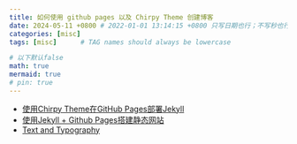 ```yaml
---
title: 如何使用 github pages 以及 Chirpy Theme 创建博客
date: 2024-05-11 +0800 # 2022-01-01 13:14:15 +0800 只写日期也行；不写秒也行；这样也行 2022-03-09T00:55:42+08:00
categories: [misc]
tags: [misc]      # TAG names should always be lowercase

# 以下默认false
math: true
mermaid: true
# pin: true
---
```


- [使用Chirpy Theme在GitHub Pages部署Jekyll](https://zhang-nianqiang.github.io/posts/Deploy-Jekyll-on-GitHub-Pages-using-Chirpy-Theme/)
- [使用Jekyll + Github Pages搭建静态网站](https://whuwangyong.github.io/2022-03-29-jekyll/)
- [Text and Typography](https://chirpy.cotes.page/posts/text-and-typography/)